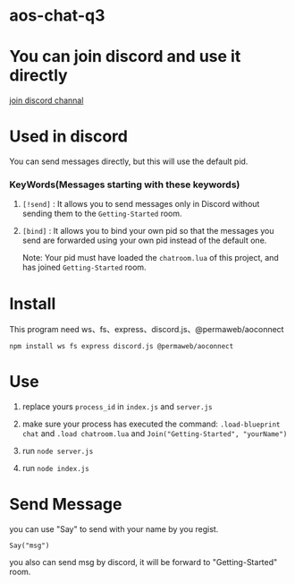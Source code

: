 # aos-chat-q3

<h1>You can join discord and use it directly</h1>

[join discord channal](https://discord.gg/VBVmJfr5)

<h1> Used in discord </h1>

You can send messages directly, but this will use the default pid.

<h3> KeyWords(Messages starting with these keywords) </h3>

1. `[!send]` : It allows you to send messages only in Discord without sending them to the `Getting-Started` room.

2. `[bind]` : It allows you to bind your own pid so that the messages you send are forwarded using your own pid instead of the default one.

      Note: Your pid must have loaded the `chatroom.lua` of this project, and has joined `Getting-Started` room.

<h1> Install </h1>

This program need ws、fs、express、discord.js、@permaweb/aoconnect

`npm install ws fs express discord.js @permaweb/aoconnect`

<h1> Use </h1>

1. replace yours `process_id` in `index.js` and `server.js`

2. make sure your process has executed the command:
   `.load-blueprint chat` and `.load chatroom.lua` and `Join("Getting-Started", "yourName")`

3. run `node server.js`
   
4. run `node index.js`


<h1>Send Message</h1>

you can use "Say" to send with your name by you regist.

`Say("msg")`

you also can send msg by discord, it will be forward to "Getting-Started" room.

